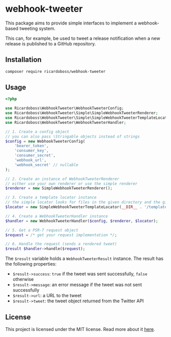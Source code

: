 # webhook-tweeter

This package aims to provide simple interfaces to implement a webhook-based tweeting system.

This can, for example, be used to tweet a release notification when a new release is published to a GitHub repository.

## Installation

```bash
composer require ricardoboss/webhook-tweeter
```

## Usage

```php
<?php

use Ricardoboss\WebhookTweeter\WebhookTweeterConfig;
use Ricardoboss\WebhookTweeter\Simple\SimpleWebhookTweeterRenderer;
use Ricardoboss\WebhookTweeter\Simple\SimpleWebhookTweeterTemplateLocator;
use Ricardoboss\WebhookTweeter\WebhookTweeterHandler;

// 1. Create a config object
// you can also pass \Stringable objects instead of strings
$config = new WebhookTweeterConfig(
    'bearer_token',
    'consumer_key',
    'consumer_secret',
    'webhook_url',
    'webhook_secret' // nullable
);

// 2. Create an instance of WebhookTweeterRenderer
// either use your own renderer or use the simple renderer
$renderer = new SimpleWebhookTweeterRenderer();

// 3. Create a template locator instance
// the simple locator looks for files in the given directory and the given extension (name is passed to the getMatchingTemplate method)
$locator = new SimpleWebhookTweeterTemplateLocator(__DIR__ . '/templates', '.md');

// 4. Create a WebhookTweeterHandler instance
$handler = new WebhookTweeterHandler($config, $renderer, $locator);

// 5. Get a PSR-7 request object
$request = /* get your request implementation */;

// 6. Handle the request (sends a rendered tweet)
$result $handler->handle($request);
```

The `$result` variable holds a `WebhookTweeterResult` instance.
The result has the following properties:

- `$result->success`: `true` if the tweet was sent successfully, `false` otherwise
- `$result->message`: an error message if the tweet was not sent successfully
- `$result->url`: a URL to the tweet
- `$result->tweet`: the tweet object returned from the Twitter API

## License

This project is licensed under the MIT license. Read more about it [here](./LICENSE).
